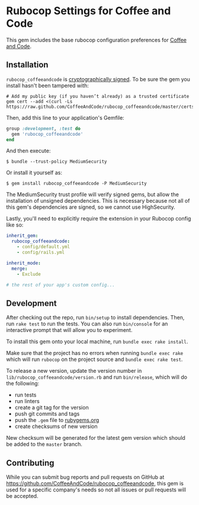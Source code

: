 # Rubocop Settings for Coffee and Code

This gem includes the base rubocop configuration preferences for [Coffee and Code][0].

## Installation

`rubocop_coffeeandcode` is [cryptographically signed][1]. To be sure the gem you install
hasn't been tampered with:

```
# Add my public key (if you haven’t already) as a trusted certificate
gem cert --add <(curl -Ls https://raw.github.com/CoffeeAndCode/rubocop_coffeeandcode/master/certs/coffeeandcode.pem)
```

Then, add this line to your application's Gemfile:

```ruby
group :development, :test do
  gem 'rubocop_coffeeandcode'
end
```

And then execute:

    $ bundle --trust-policy MediumSecurity

Or install it yourself as:

    $ gem install rubocop_coffeeandcode -P MediumSecurity

The MediumSecurity trust profile will verify signed gems, but allow the
installation of unsigned dependencies. This is necessary because not all of
this gem's dependencies are signed, so we cannot use HighSecurity.

Lastly, you'll need to explicitly require the extension in your Rubocop config
like so:

```yaml
inherit_gem:
  rubocop_coffeeandcode:
    - config/default.yml
    - config/rails.yml

inherit_mode:
  merge:
    - Exclude

# the rest of your app's custom config...
```

## Development

After checking out the repo, run `bin/setup` to install dependencies. Then,
run `rake test` to run the tests. You can also run `bin/console` for an interactive
prompt that will allow you to experiment.

To install this gem onto your local machine, run `bundle exec rake install`.

Make sure that the project has no errors when running `bundle exec rake` which
will run `rubocop` on the project source and `bundle exec rake test`.

To release a new version, update the version number in `lib/rubocop_coffeeandcode/version.rb` and run `bin/release`, which will do
the following:

* run tests
* run linters
* create a git tag for the version
* push git commits and tags
* push the `.gem` file to [rubygems.org][2]
* create checksums of new version

New checksum will be generated for the latest gem version which should
be added to the `master` branch.

## Contributing

While you can submit bug reports and pull requests on GitHub at https://github.com/CoffeeAndCode/rubocop_coffeeandcode, this gem is used for
a specific company's needs so not all issues or pull requests will be accepted.

[0]: https://www.coffeeandcode.com
[1]: http://guides.rubygems.org/security/
[2]: https://rubygems.org
